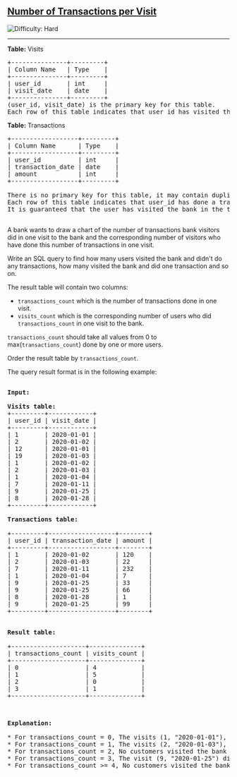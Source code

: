 <h2><a href="https://leetcode.com/problems/number-of-transactions-per-visit/description/">Number of Transactions per Visit</a></h2> <img src='https://img.shields.io/badge/Difficulty-Hard-red' alt='Difficulty: Hard' /><hr><p><strong>Table:</strong> Visits</p>

<pre>
+---------------+---------+
| Column Name   | Type    |
+---------------+---------+
| user_id       | int     |
| visit_date    | date    |
+---------------+---------+
(user_id, visit_date) is the primary key for this table.
Each row of this table indicates that user_id has visited the bank in visit_date.
</pre>

<p><strong>Table:</strong> Transactions</p>

<pre>
+------------------+---------+
| Column Name      | Type    |
+------------------+---------+
| user_id          | int     |
| transaction_date | date    |
| amount           | int     |
+------------------+---------+

There is no primary key for this table, it may contain duplicates.
Each row of this table indicates that user_id has done a transaction of amount in transaction_date.
It is guaranteed that the user has visited the bank in the transaction_date.(i.e The Visits table contains (user_id, transaction_date) in one row)

</pre>

<p>A bank wants to draw a chart of the number of transactions bank visitors did in one visit to the bank and the corresponding number of visitors who have done this number of transactions in one visit.</p>

<p>Write an SQL query to find how many users visited the bank and didn't do any transactions, how many visited the bank and did one transaction and so on.</p>

<p>The result table will contain two columns:</p>

<ul>
  <li><code>transactions_count</code> which is the number of transactions done in one visit.</li>

  <li><code>visits_count</code> which is the corresponding number of users who did <code>transactions_count</code> in one visit to the bank.</li>
</ul>

<p><code>transactions_count</code> should take all values from 0 to max(<code>transactions_count</code>) done by one or more users.</p>

<p>Order the result table by <code>transactions_count</code>.</p>

<p>The query result format is in the following example:</p>

<pre>

<strong>Input:</strong> 

<strong>Visits table:</strong>
+---------+------------+
| user_id | visit_date |
+---------+------------+
| 1       | 2020-01-01 |
| 2       | 2020-01-02 |
| 12      | 2020-01-01 |
| 19      | 2020-01-03 |
| 1       | 2020-01-02 |
| 2       | 2020-01-03 |
| 1       | 2020-01-04 |
| 7       | 2020-01-11 |
| 9       | 2020-01-25 |
| 8       | 2020-01-28 |
+---------+------------+

<strong>Transactions table:</strong>

+---------+------------------+--------+
| user_id | transaction_date | amount |
+---------+------------------+--------+
| 1       | 2020-01-02       | 120    |
| 2       | 2020-01-03       | 22     |
| 7       | 2020-01-11       | 232    |
| 1       | 2020-01-04       | 7      |
| 9       | 2020-01-25       | 33     |
| 9       | 2020-01-25       | 66     |
| 8       | 2020-01-28       | 1      |
| 9       | 2020-01-25       | 99     |
+---------+------------------+--------+


<strong>Result table:</strong>

+--------------------+--------------+
| transactions_count | visits_count |
+--------------------+--------------+
| 0                  | 4            |
| 1                  | 5            |
| 2                  | 0            |
| 3                  | 1            |
+--------------------+--------------+

</pre>
<pre>

<strong>Explanation:</strong> 

* For transactions_count = 0, The visits (1, "2020-01-01"), (2, "2020-01-02"), (12, "2020-01-01") and (19, "2020-01-03") did no transactions so visits_count = 4.
* For transactions_count = 1, The visits (2, "2020-01-03"), (7, "2020-01-11"), (8, "2020-01-28"), (1, "2020-01-02") and (1, "2020-01-04") did one transaction so visits_count = 5.
* For transactions_count = 2, No customers visited the bank and did two transactions so visits_count = 0.
* For transactions_count = 3, The visit (9, "2020-01-25") did three transactions so visits_count = 1.
* For transactions_count >= 4, No customers visited the bank and did more than three transactions so we will stop at transactions_count = 3
